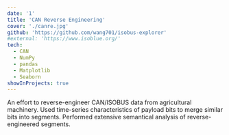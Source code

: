 ```yaml
---
date: '1'
title: 'CAN Reverse Engineering'
cover: './canre.jpg'
github: 'https://github.com/wang701/isobus-explorer'
#external: 'https://www.isoblue.org/'
tech:
  - CAN
  - NumPy
  - pandas
  - Matplotlib
  - Seaborn
showInProjects: true
---
```


An effort to reverse-engineer CAN/ISOBUS data from agricultural machinery.
Used time-series characteristics of payload bits to merge similar bits into
segments. Performed extensive semantical analysis of reverse-engineered
segments.
